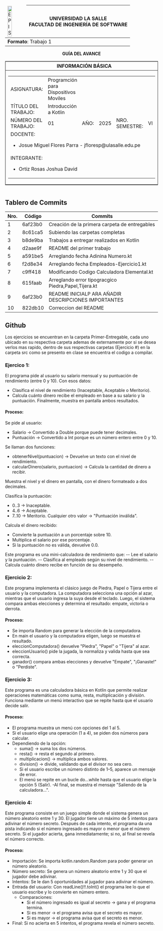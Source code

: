<table align="center">
    <thead>
        <tr>
            <td><img src="https://1.bp.blogspot.com/-3wALNMake70/XK-07VtIngI/AAAAAAABOrY/n3X_ZJV5fGEpTs8ppMQvKk_yic7BfyBYQCLcBGAs/s1600/universidad-la-salle-logo.jpg?raw=true" alt="EPIS" style="width:50%; height:auto"/></td>
            <th>
                <span style="font-weight:bold;">UNIVERSIDAD LA SALLE</span><br />
                <span style="font-weight:bold;">FACULTAD DE INGENIERÍA DE SOFTWARE</span><br />
            </th>
        </tr>
    </thead>
    <tbody>
        <tr><td colspan="3"><span style="font-weight:bold;">Formato</span>: Trabajo 1</td></tr>
    </tbody>
</table>

<div align="center">
    <span style="font-weight:bold;">GUÍA DEL AVANCE</span><br />
</div>

<div>
    <table border="1" align="center">
        <thead>
            <tr><th colspan="3">INFORMACIÓN BÁSICA</th></tr>
        </thead>
        <tbody>
            <tr>
                <td colspan="2">
                    <table>
                        <tr><td>ASIGNATURA:</td><td>Programción para Dispositivos Moviles</td></tr>
                        <tr><td>TÍTULO DEL TRABAJO:</td><td> Introducción a Kotlin</td></tr>
                        <tr>
                            <td>NÚMERO DEL TRABAJO:</td><td>01</td>
                            <td>AÑO:</td><td>2025</td>
                            <td>NRO. SEMESTRE:</td><td>VI</td>
                        </tr>
                        <tr>
                            <td colspan="6">DOCENTE:
                                <ul>
                                    <li>Josue Miguel Flores Parra - jfloresp@ulasalle.edu.pe</li>
                                </ul>
                            </td>
                        </tr>
                        <tr>
                            <td colspan="6">INTEGRANTE:
                                <ul>
                                    <li>Ortiz Rosas Joshua David</li>
                                </ul>
                            </td>
                        </tr>
                    </table>
                </td>
                <td>
                    </table>
                    <table>
                </td>
            </tr>
        </tbody>
    </table>
</div>

## **Tablero de Commits**

| Nro. |Código |Commits |
| ------------- | ------------- | ------------- |
| 1  | 6af23b0 | Creación de la primera carpeta de entregables |
| 2  | 8c61ca5 | Subiendo las carpetas completas |
| 3  | b8de9ba | Trabajos a entregar realizados en Kotlin | 
| 4  | d2aae9f | README del primer trabajo |
| 5  | a591be5 | Arreglando fecha Adinina Numero.kt |
| 6  | f2d8e34 | Arreglando fecha Empleados-Ejercicio1.kt |
| 7  | c9ff418 | Modificando Codigo Calculadora Elemental.kt |
| 8  | 615faab | Arreglando error tipogracgico Piedra,Papel,Tijera.kt |
| 9  | 6af23b0 | README INICIALP ARA AÑADIR DESCRIPCIONES IMPORTANTES |
| 10  | 822db10 | Correccion del README |

## Github
Los ejercicios se encuentran en la carpeta Primer-Entregable, cada uno ubicado en su respectiva carpeta ademas de externamente por si se desea verlos mas rapido, dentro de sus respectivas carpetas (Ejercicio #) en la carpeta src como se presento en clase se encuentra el codigo a compilar.

### Ejercico 1:
El programa pide al usuario su salario mensual y su puntuación de rendimiento (entre 0 y 10).
Con esos datos:
- Clasifica el nivel de rendimiento (Inaceptable, Aceptable o Meritorio).
- Calcula cuánto dinero recibe el empleado en base a su salario y la puntuación.
Finalmente, muestra en pantalla ambos resultados.
#### Proceso:
Se pide al usuario:
- Salario → Convertido a Double porque puede tener decimales.
- Puntuación → Convertido a Int porque es un número entero entre 0 y 10.

Se llaman dos funciones:
- obtenerNivel(puntuacion) → Devuelve un texto con el nivel de rendimiento.
- calcularDinero(salario, puntuacion) → Calcula la cantidad de dinero a recibir.

Muestra el nivel y el dinero en pantalla, con el dinero formateado a dos decimales.

Clasifica la puntuación:
- 0..3 → Inaceptable.
- 4..6 → Aceptable.
- 7..10 → Meritorio.
Cualquier otro valor → "Puntuación inválida".

Calcula el dinero recibido:
- Convierte la puntuación a un porcentaje sobre 10.
- Multiplica el salario por ese porcentaje.
- Si la puntuación no es válida, devuelve 0.0.

Este programa es una mini-calculadora de rendimiento que:
-- Lee el salario y la puntuación.
-- Clasifica al empleado según su nivel de rendimiento.
-- Calcula cuánto dinero recibe en función de su desempeño.

### Ejercicio 2:
Este programa implementa el clásico juego de Piedra, Papel o Tijera entre el usuario y la computadora.
La computadora selecciona una opción al azar, mientras que el usuario ingresa la suya desde el teclado.
Luego, el sistema compara ambas elecciones y determina el resultado: empate, victoria o derrota.
#### Proceso:
- Se importa Random para generar la elección de la computadora.
- En main el usuario y la computadora eligen, luego se muestra el resultado.
- eleccionComputadora() devuelve "Piedra", "Papel" o "Tijera" al azar.
- eleccionUsuario() pide la jugada, la normaliza y valida hasta que sea correcta.
- ganador() compara ambas elecciones y devuelve "Empate", "¡Ganaste!" o "Perdiste".

### Ejercicio 3:
Este programa es una calculadora básica en Kotlin que permite realizar operaciones matemáticas como suma, resta, multiplicación y división. Funciona mediante un menú interactivo que se repite hasta que el usuario decide salir.
#### Proceso:
- El programa muestra un menú con opciones del 1 al 5.
- Si el usuario elige una operación (1 a 4), se piden dos números para calcular.
- Dependiendo de la opción:
   - suma() → suma los dos números.
   - resta() → resta el segundo al primero.
   - multiplicacion() → multiplica ambos valores.
   - division() → divide, validando que el divisor no sea cero.
   - Si el usuario escribe un número distinto de 1–5, aparece un mensaje de error.
   - El menú se repite en un bucle do…while hasta que el usuario elige la opción 5 (Salir).
-Al final, se muestra el mensaje "Saliendo de la calculadora...".

### Ejercicio 4:
Este programa consiste en un juego simple donde el sistema genera un número aleatorio entre 1 y 30. El jugador tiene un máximo de 5 intentos para adivinar el número secreto. Después de cada intento, el programa da una pista indicando si el número ingresado es mayor o menor que el número secreto. Si el jugador acierta, gana inmediatamente; si no, al final se revela el número correcto.
#### Proceso:
- Importación: Se importa kotlin.random.Random para poder generar un número aleatorio.
- Número secreto: Se genera un número aleatorio entre 1 y 30 que el jugador debe adivinar.
- Intentos: Se le dan 5 oportunidades al jugador para adivinar el número.
- Entrada del usuario: Con readLine()!!.toInt() el programa lee lo que el usuario escribe y lo convierte en número entero.
   - Comparaciones:
     - Si el número ingresado es igual al secreto → gana y el programa termina.
     - Si es menor → el programa avisa que el secreto es mayor.
     - Si es mayor → el programa avisa que el secreto es menor.
- Final: Si no acierta en 5 intentos, el programa revela el número secreto.



